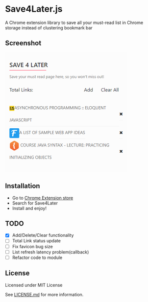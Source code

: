 # Save4Later.js
A Chrome extension library to save all your must-read list in Chrome storage instead of clustering bookmark bar

## Screenshot
![](./Capture.PNG)

## Installation
- Go to [Chrome Extension store](https://chrome.google.com/webstore/category/extensions)
- Search for Save4Later
- Install and enjoy!

## TODO
- [x] Add/Delete/Clear functionality
- [ ] Total Link status update
- [ ] Fix favicon bug size
- [ ] List refresh latency problem(callback)
- [ ] Refactor code to module

## License
Licensed under MIT License

See [LICENSE.md](./LICENSE.md) for more information.
